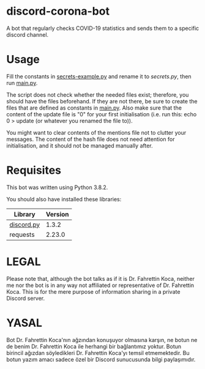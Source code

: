 # discord-corona-bot

A bot that regularly checks COVID-19 statistics and sends them to a specific discord channel.

# Usage

Fill the constants in [secrets-example.py](secrets-example.py) and rename it to *secrets.py*, then run [main.py](main.py). 

The script does not check whether the needed files exist; therefore, you should have the files beforehand. If they are not there, be sure to create the files that are defined as constants in [main.py](main.py). Also make sure that the content of the update file is "0" for your first initialisation (i.e. run this: echo 0 > update (or whatever you renamed the file to)).

You might want to clear contents of the mentions file not to clutter your messages. The content of the hash file does not need attention for initialisation, and it should not be managed manually after.

# Requisites

This bot was written using Python 3.8.2.

You should also have installed these libraries:

  Library   | Version
|-----------|-------|
| [discord.py](https://github.com/Rapptz/discord.py) | 1.3.2 |
| requests | 2.23.0 |

# LEGAL

Please note that, although the bot talks as if it is Dr. Fahrettin Koca, neither me nor the bot is in any way not affiliated or representative of Dr. Fahrettin Koca. This is for the mere purpose of information sharing in a private Discord server.

# YASAL

Bot Dr. Fahrettin Koca'nın ağzından konuşuyor olmasına karşın, ne botun ne de benim Dr. Fahrettin Koca ile herhangi bir bağlantımız yoktur. Botun birincil ağızdan söyledikleri Dr. Fahrettin Koca'yı temsil etmemektedir. Bu botun yazım amacı sadece özel bir Discord sunucusunda bilgi paylaşımıdır.
